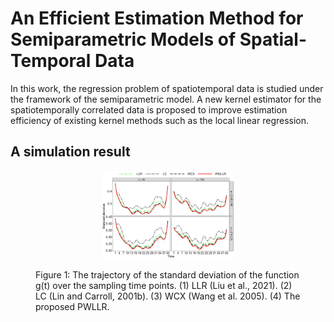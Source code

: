 # An Efficient Estimation Method for Semiparametric Models of Spatial-Temporal Data

In this work, the regression problem of spatiotemporal data is studied under the framework of the semiparametric model. A new kernel estimator for the spatiotemporally correlated data is proposed to improve estimation efficiency of existing kernel methods such as the local linear regression.


## A simulation result
<figure id="Figure1">
    <p align="center">
  <img src="./figure/theta_Gneiting.jpg" width=50% height=50%>
  </p>
  <figcaption
  <strong>Figure 1:</strong> The trajectory of the standard deviation of the function g(t) over the sampling time points. (1) LLR (Liu et al., 2021). (2) LC (Lin and Carroll, 2001b). (3) WCX (Wang et al. 2005). (4) The proposed PWLLR.
</figcaption>
</figure>



